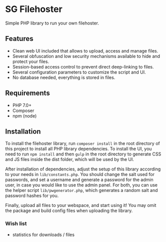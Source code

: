 # SG Filehoster
Simple PHP library to run your own filehoster.

## Features
- Clean web UI included that allows to upload, access and manage files.
- Several obfuscation and low security mechanisms available to hide and protect your files.
- Session-based access control to prevent direct deep-linking to files.
- Several configuration parameters to customize the script and UI.
- No database needed, everything is stored in files.

## Requirements
- PHP 7.0+
- Composer
- npm (node)

## Installation
To install the filehoster library, run `composer install` in the root directory of this project to install all PHP library dependencies.
To install the UI, you need to run `npm install` and then `gulp` in the root directory to generate CSS and JS files inside the dist folder, which will be used by the UI.

After installation of dependencies, adjust the setup of this library according to your needs in `lib/constants.php`. You should change the salt used for passwords, and set a username and generate a password for the admin user, in case you would like to use the admin panel.
For both, you can use the helper script `lib/pwgenerator.php`, which generates a random salt and password hashes for you.

Finally, upload all files to your webspace, and start using it! You may omit the package and build config files when uploading the library.

### Wish list
- statistics for downloads / files

